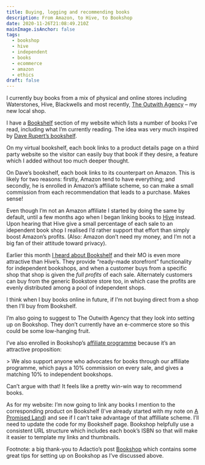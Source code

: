 ```yaml
---
title: Buying, logging and recommending books
description: From Amazon, to Hive, to Bookshop
date: 2020-11-26T21:08:49.210Z
mainImage.isAnchor: false
tags:
  - bookshop
  - hive
  - independent
  - books
  - ecommerce
  - amazon
  - ethics
draft: false
---
```

I currently buy books from a mix of physical and online stores including Waterstones, Hive, Blackwells and most recently, [The Outwith Agency](https://www.theoutwithagency.co.uk/) – my new local shop.

I have a [Bookshelf](https://fuzzylogic.me/bookshelf/) section of my website which lists a number of books I’ve read, including what I’m currently reading. The idea was very much inspired by [Dave Rupert’s bookshelf](https://daverupert.com/bookshelf/).

On my virtual bookshelf, each book links to a product details page on a third party website so the visitor can easily buy that book if they desire, a feature which I added without too much deeper thought. 

On Dave’s bookshelf, each book links to its counterpart on Amazon. This is likely for two reasons: firstly, Amazon tend to have everything; and secondly, he is enrolled in Amazon’s affiliate scheme, so can make a small commission from each recommendation that leads to a purchase. Makes sense!

Even though I’m not an Amazon affiliate I started by doing the same by default, until a few months ago when I began linking books to [Hive](https://www.hive.co.uk/) instead. Upon hearing that Hive give a small percentage of each sale to an idependent book shop I realised I’d rather support that effort than simply boost Amazon’s profits. (Also: Amazon don’t need my money, and I’m not a big fan of their attitude toward privacy).

Earlier this month [I heard about Bookshelf](https://fuzzylogic.me/posts/2020-11-02-bookshop-this-is-revolutionary-on-the-guardian/) and their MO is even more attractive than Hive’s. They provide “ready-made storefront” functionality for independent bookshops, and when a customer buys from a specific shop that shop is given the *full profits* of each sale. Alternately customers can buy from the generic Bookstore store too, in which case the profits are evenly distributed among a pool of independent shops.

I think when I buy books online in future, if I’m not buying direct from a shop then I’ll buy from Bookshelf.

I’m also going to suggest to The Outwith Agency that they look into setting up on Bookshop. They don’t currently have an e-commerce store so this could be some low-hanging fruit.

I’ve also enrolled in Bookshop’s [affiliate programme](https://uk.bookshop.org/affiliates/profile/introduction) because it’s an attractive proposition:

\> We also support anyone who advocates for books through our affiliate programme, which pays a 10% commission on every sale, and gives a matching 10% to independent bookshops.

Can’t argue with that! It feels like a pretty win-win way to recommend books.

As for my website: I’m now going to link any books I mention to the corresponding product on Bookshelf (I’ve already started with my note on [A Promised Land](https://fuzzylogic.me/posts/note-2020-10-25t16-00-58-barack-obama-a-promised-land/)) and see if I can’t take advantage of that affilliate scheme. I’ll need to update the code for my Bookshelf page. Bookshop helpfully use a consistent URL structure which includes each book’s ISBN so that will make it easier to template my links and thumbnails. 

Footnote: a big thank-you to Adactio’s post [Bookshop](https://adactio.com/journal/17596) which contains some great tips for setting up on Bookshop as I’ve discussed above.